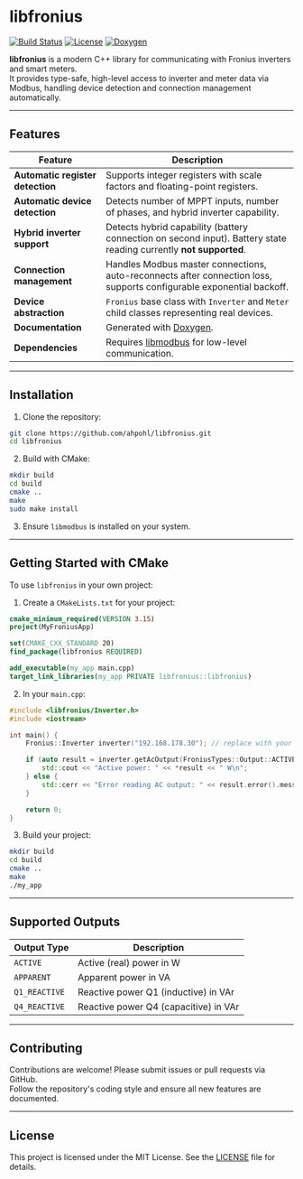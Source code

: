 # libfronius

[![Build Status](https://img.shields.io/github/actions/workflow/status/yourusername/libfronius/cmake.yml?branch=main)](https://github.com/yourusername/libfronius/actions)
[![License](https://img.shields.io/badge/license-MIT-blue)](LICENSE)
[![Doxygen](https://img.shields.io/badge/docs-Doxygen-brightgreen)](https://ahpohl.github.io/libfronius/)

**libfronius** is a modern C++ library for communicating with Fronius inverters and smart meters.  
It provides type-safe, high-level access to inverter and meter data via Modbus, handling device detection and connection management automatically.

---

## Features

| Feature | Description |
|---------|-------------|
| **Automatic register detection** | Supports integer registers with scale factors and floating-point registers. |
| **Automatic device detection** | Detects number of MPPT inputs, number of phases, and hybrid inverter capability. |
| **Hybrid inverter support** | Detects hybrid capability (battery connection on second input). Battery state reading currently **not supported**. |
| **Connection management** | Handles Modbus master connections, auto-reconnects after connection loss, supports configurable exponential backoff. |
| **Device abstraction** | `Fronius` base class with `Inverter` and `Meter` child classes representing real devices. |
| **Documentation** | Generated with [Doxygen](https://yourusername.github.io/libfronius/). |
| **Dependencies** | Requires [libmodbus](https://libmodbus.org/) for low-level communication. |

---

## Installation

1. Clone the repository:

```bash
git clone https://github.com/ahpohl/libfronius.git
cd libfronius
```

2. Build with CMake:

```bash
mkdir build
cd build
cmake ..
make
sudo make install
```

3. Ensure `libmodbus` is installed on your system.

---

## Getting Started with CMake

To use `libfronius` in your own project:

1. Create a `CMakeLists.txt` for your project:

```cmake
cmake_minimum_required(VERSION 3.15)
project(MyFroniusApp)

set(CMAKE_CXX_STANDARD 20)
find_package(libfronius REQUIRED)

add_executable(my_app main.cpp)
target_link_libraries(my_app PRIVATE libfronius::libfronius)
```

2. In your `main.cpp`:

```cpp
#include <libfronius/Inverter.h>
#include <iostream>

int main() {
    Fronius::Inverter inverter("192.168.178.30"); // replace with your inverter IP

    if (auto result = inverter.getAcOutput(FroniusTypes::Output::ACTIVE); result) {
        std::cout << "Active power: " << *result << " W\n";
    } else {
        std::cerr << "Error reading AC output: " << result.error().message() << "\n";
    }

    return 0;
}
```

3. Build your project:

```bash
mkdir build
cd build
cmake ..
make
./my_app
```

---

## Supported Outputs

| Output Type | Description |
|-------------|-------------|
| `ACTIVE` | Active (real) power in W |
| `APPARENT` | Apparent power in VA |
| `Q1_REACTIVE` | Reactive power Q1 (inductive) in VAr |
| `Q4_REACTIVE` | Reactive power Q4 (capacitive) in VAr |

---

## Contributing

Contributions are welcome! Please submit issues or pull requests via GitHub.  
Follow the repository's coding style and ensure all new features are documented.

---

## License

This project is licensed under the MIT License. See the [LICENSE](LICENSE) file for details.

